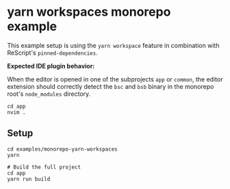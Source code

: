 # yarn workspaces monorepo example

This example setup is using the `yarn workspace` feature in combination with ReScript's `pinned-dependencies`.

**Expected IDE plugin behavior:**

When the editor is opened in one of the subprojects `app` or `common`, the editor extension should correctly detect the `bsc` and `bsb` binary in the monorepo root's `node_modules` directory.

```
cd app
nvim .
```

## Setup

```
cd examples/monorepo-yarn-workspaces
yarn

# Build the full project
cd app
yarn run build
```
